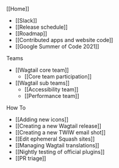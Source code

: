 [[Home]]

- [[Slack]]
- [[Release schedule]]
- [[Roadmap]]
- [[Contributed apps and website code]]
- [[Google Summer of Code 2021]]

Teams

- [[Wagtail core team]]
  - [[Core team participation]]
- [[Wagtail sub teams]]
  - [[Accessibility team]]
  - [[Performance team]]

How To

- [[Adding new icons]]
- [[Creating a new Wagtail release]]
- [[Creating a new TWIW email shot]]
- [[Edit ephemeral Squash sites]]
- [[Managing Wagtail translations]]
- [[Nightly testing of official plugins]]
- [[PR triage]]